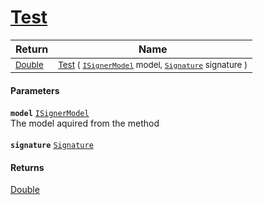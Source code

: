 # [Test](./WeightedClassifier--Test.md)



| Return | Name | 
| --- | --- | 
| <sub>[Double](https://docs.microsoft.com/en-us/dotnet/api/System.Double)</sub> | <sub>[Test](./WeightedClassifier--Test.md) ( [`ISignerModel`](./../../../Pipeline/ISignerModel.md) model, [`Signature`](./../../../Signature.md) signature )</sub> | 


#### Parameters
**`model`**  [`ISignerModel`](./../../../Pipeline/ISignerModel.md)<br>The model aquired from the  method<br><br>**`signature`**  [`Signature`](./../../../Signature.md)<br>
#### Returns
[Double](https://docs.microsoft.com/en-us/dotnet/api/System.Double)<br>

